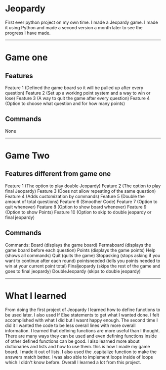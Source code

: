 # Jeopardy
First ever python project on my own time. I made a Jeopardy game. I made it using Python and made a second version a month later to see the progress I have made. 

---

# Game one
## Features
Feature 1 (Defined the game board so it will be pulled up after every question)
Feature 2 (Set up a working point system and a way to win or lose)
Feature 3 (A way to quit the game after every question)
Feature 4 (Option to choose what question and for how many points)

## Commands
None

---

# Game Two
## Features different from game one
Feature 1 (The option to play double Jeopardy)
Feature 2 (The option to play final Jeopardy)
Feature 3 (Does not allow repeating of the same question)
Feature 4 (Adds customization by commands)
Feature 5 (Double the amount of total questions)
Feature 6 (Smoother Code)
Feature 7 (Option to quit whenever)
Feature 8 (Option to show board whenever)
Feature 9 (Option to show Points)
Feature 10 (Option to skip to double jeopardy or final jeopardy)

## Commands
Commands: Board (displays the game board)
Permaboard (displays the game board before each question)
Points (displays the game points)
Help (shows all commands)
Quit (quits the game)
Stopasking (stops asking if you want to continue after each round)
pointsneeded (tells you points needed to win at your current point total)
Finaljeopardy (skips the rest of the game and goes to final jeopardy)
DoubleJeopardy (skips to double jeopardy)

---

# What I learned
From doing the first project of Jeopardy I learned how to define functions to be used later. I also used If Else statements to get what I wanted done. 
I felt accomplished with what I did but I wasnt happy enough. The second time I did it I wanted the code to be less overall lines with more overall information. 
I learned that defining functions are more useful than I thought. There are many ways they can be used and even defining functions inside of other defined functions can be good. I also learned more about dictionaries and lists and how to use them. 
this is how I made my game board. I made it out of lists. I also used the .capitalize function to make the answers match better. I was also able to implement loops inside of loops which I didn't know before. Overall I learned a lot from this project. 

